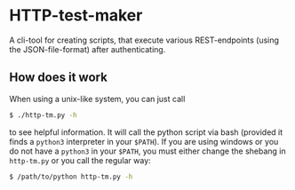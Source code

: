 # HTTP-test-maker
A cli-tool for creating scripts, 
that execute various REST-endpoints (using the JSON-file-format) after authenticating.

## How does it work
When using a unix-like system, you can just call
```bash
$ ./http-tm.py -h
```
to see helpful information. It will call the python script via bash 
(provided it finds a `python3` interpreter in your `$PATH`).
If you are using windows or you do not have a `python3` in your `$PATH`, you must either change the shebang
in `http-tm.py` or you call the regular way:
```bash
$ /path/to/python http-tm.py -h
```
